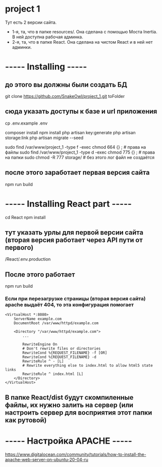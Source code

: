 # project 1

Тут есть 2 версии сайта.
- 1-я, та, что в папке resources/. Она сделана с помощью Моста Inertia. В ней доступна рабочая админка.
- 2-я, та, что в папке React. Она сделана на чистом React и в ней нет админки.

# ----- Installing -----
## до этого вы должны были создать БД
git clone https://github.com/SnakeOwl/project_1.git toFolder

## сюда указать доступы к базе и url приложения
cp .env.example .env 

composer install
npm install
php artisan key:generate
php artisan storage:link
php artisan migrate --seed

sudo find  /var/www/project_1 -type f -exec chmod 664 {} \;     # права на файлы
sudo find  /var/www/project_1 -type d -exec chmod 775 {} \;     # права на папки
sudo chmod -R 777 storage/  # без этого лог файл не создаётся

## после этого заработает первая версия сайта
npm run build 


# ----- Installing React part -----
cd React
npm install

## тут указать урлы для первой версии сайта (вторая версия работает через API пути от первого)
/React/.env.production

## После этого работает
npm run build

### Если при перезагрузке страницы (вторая версия сайта) apache выдаёт 404, то эта конфигурация помогает
    <VirtualHost *:8080>
        ServerName example.com
        DocumentRoot /var/www/httpd/example.com

        <Directory "/var/www/httpd/example.com">
            ...

            RewriteEngine On
            # Don't rewrite files or directories
            RewriteCond %{REQUEST_FILENAME} -f [OR]
            RewriteCond %{REQUEST_FILENAME} -d
            RewriteRule ^ - [L]
            # Rewrite everything else to index.html to allow html5 state links
            RewriteRule ^ index.html [L]
        </Directory>
    </VirtualHost> 

## В папке React/dist будут скомпиленные файлы, их нужно залить на сервер (или настроить сервер для восприятия этот папки как рутовой)


# ----- Настройка APACHE -----
https://www.digitalocean.com/community/tutorials/how-to-install-the-apache-web-server-on-ubuntu-20-04-ru
